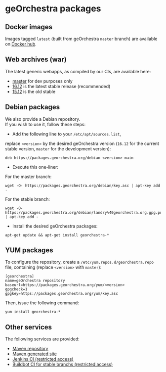 # geOrchestra packages


## Docker images

Images tagged `latest` (built from geOrchestra `master` branch) are available on [Docker hub](https://hub.docker.com/u/georchestra/). 


## Web archives (war)

The latest generic webapps, as compiled by our CIs, are available here:

- [master](https://packages.georchestra.org/wars-master/) for dev purposes only
- [16.12](https://packages.georchestra.org/bot/wars/16.12/) is the latest stable release (recommended)
- [15.12](https://packages.georchestra.org/bot/wars/15.12/) is the old stable


## Debian packages

We also provide a Debian repository.  
If you wish to use it, follow these steps:

 * Add the following line to your `/etc/apt/sources.list`,

replace `<version>` by the desired geOrchestra version (`16.12` for the current
stable version, `master` for the development version):

```
deb https://packages.georchestra.org/debian <version> main
```

 * Execute this one-liner:

For the master branch:

```
wget -O- https://packages.georchestra.org/debian/key.asc | apt-key add -
```

For the stable branch:

```
wget -O- https://packages.georchestra.org/debian/landry%40georchestra.org.gpg.pubkey | apt-key add -
```

 * Install the desired geOrchestra packages:

```
apt-get update && apt-get install georchestra-*
```

## YUM packages

To configure the repository, create a `/etc/yum.repos.d/georchestra.repo` file,
containing (replace `<version>` with `master`):

```
[georchestra]
name=geOrchestra repository
baseurl=https://packages.georchestra.org/yum/<version>
gpgcheck=1
gpgkey=https://packages.georchestra.org/yum/key.asc
```

Then, issue the following command:
```
yum install georchestra-*
```

## Other services

The following services are provided:

- [Maven repository](maven/)
- [Maven generated site](site/)
- [Jenkins CI (restricted access)](ci/)
- [Buildbot CI for stable branchs (restricted access)](bot/)


